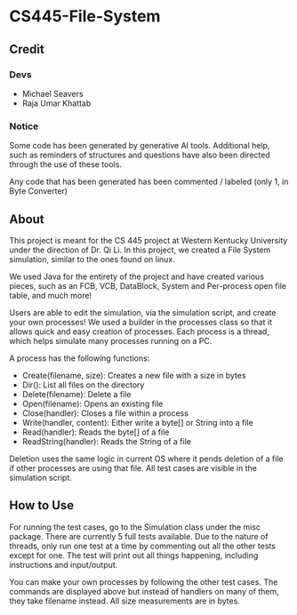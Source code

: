 # CS445-File-System

## Credit

### Devs
- Michael Seavers
- Raja Umar Khattab

### Notice
Some code has been generated by generative AI tools. Additional help, such as reminders of structures and questions
have also been directed through the use of these tools.

Any code that has been generated has been commented / labeled (only 1, in Byte Converter)

## About 

This project is meant for the CS 445 project at Western Kentucky University under the direction of Dr. Qi Li.
In this project, we created a File System simulation, similar to the ones found on linux.

We used Java for the entirety of the project and have created various pieces, such as an FCB, VCB, DataBlock,
System and Per-process open file table, and much more!

Users are able to edit the simulation, via the simulation script, and create your own processes! We used a
builder in the processes class so that it allows quick and easy creation of processes. Each process is a thread,
which helps simulate many processes running on a PC.

A process has the following functions:
- Create(filename, size): Creates a new file with a size in bytes
- Dir(): List all files on the directory
- Delete(filename): Delete a file
- Open(filename): Opens an existing file
- Close(handler): Closes a file within a process
- Write(handler, content): Either write a byte[] or String into a file
- Read(handler): Reads the byte[] of a file
- ReadString(handler): Reads the String of a file

Deletion uses the same logic in current OS where it pends deletion of a file if other processes are using that file.
All test cases are visible in the simulation script.

## How to Use
For running the test cases, go to the Simulation class under the misc package. There are currently 5 full tests available.
Due to the nature of threads, only run one test at a time by commenting out all the other tests except for one.
The test will print out all things happening, including instructions and input/output.

You can make your own processes by following the other test cases. The commands are displayed above but instead
of handlers on many of them, they take filename instead. All size measurements are in bytes.
